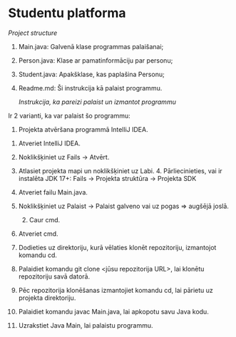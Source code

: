   # Studentu platforma
  *Project structure*
1. Main.java: Galvenā klase programmas palaišanai;
2. Person.java: Klase ar pamatinformāciju par personu;
3. Student.java: Apakšklase, kas paplašina Personu;
4. Readme.md: Ši instrukcija kā palaist programmu.
   
   *Instrukcija, ka pareizi palaist un izmantot programmu*
   
Ir 2 varianti, ka var palaist šo programmu:
   1) Projekta atvēršana programmā IntelliJ IDEA.
 1. Atveriet IntelliJ IDEA.
 2. Noklikšķiniet uz Fails -> Atvērt.
 3. Atlasiet projekta mapi un noklikšķiniet uz Labi.
 4. Pārliecinieties, vai ir instalēta JDK 17+:
    Fails -> Projekta struktūra -> Projekta SDK
 5. Atveriet failu Main.java.
 6. Noklikšķiniet uz Palaist -> Palaist galveno vai uz pogas => augšējā joslā.

    2) Caur cmd.
 1. Atveriet cmd.
 2. Dodieties uz direktoriju, kurā vēlaties klonēt repozitoriju, izmantojot komandu cd.
 3. Palaidiet komandu git clone <jūsu repozitorija URL>, lai klonētu repozitoriju savā datorā.
 4. Pēc repozitorija klonēšanas izmantojiet komandu cd, lai pārietu uz projekta direktoriju.
 5. Palaidiet komandu javac Main.java, lai apkopotu savu Java kodu.
 6. Uzrakstiet Java Main, lai palaistu programmu.
